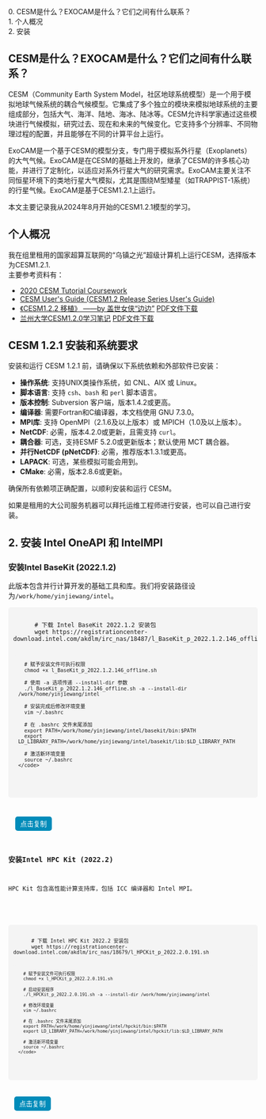 <div id="toc">
  <ul>
    <li><a href="#section1">0. CESM是什么？EXOCAM是什么？它们之间有什么联系？</a></li>
    <li><a href="#section2">1. 个人概况</a></li>
    <li><a href="#section3">2. 安装</a></li>
  </ul>
</div>

## CESM是什么？EXOCAM是什么？它们之间有什么联系？
CESM（Community Earth System Model，社区地球系统模型）是一个用于模拟地球气候系统的耦合气候模型。它集成了多个独立的模块来模拟地球系统的主要组成部分，包括大气、海洋、陆地、海冰、陆冰等。CESM允许科学家通过这些模块进行气候模拟，研究过去、现在和未来的气候变化。它支持多个分辨率、不同物理过程的配置，并且能够在不同的计算平台上运行​​。

ExoCAM是一个基于CESM的模型分支，专门用于模拟系外行星（Exoplanets）的大气气候。ExoCAM是在CESM的基础上开发的，继承了CESM的许多核心功能，并进行了定制化，以适应对系外行星大气的研究需求​。ExoCAM主要关注不同恒星环境下的类地行星大气模拟，尤其是围绕M型矮星（如TRAPPIST-1系统）的行星气候。ExoCAM是基于CESM1.2.1上运行。

本文主要记录我从2024年8月开始的CESM1.2.1模型的学习。
## 个人概况
我在组里租用的国家超算互联网的“乌镇之光”超级计算机上运行CESM，选择版本为CESM1.2.1.<br>
主要参考资料有：
- [2020 CESM Tutorial Coursework](https://www2.cesm.ucar.edu/events/tutorials/2020/coursework.html)
- [CESM User's Guide (CESM1.2 Release Series User's Guide) ](https://www2.cesm.ucar.edu/models/cesm1.2/cesm/doc/usersguide/book1.html)
- [《CESM1.2.2 移植》 ——by 盖世女侠“边边”](http://bbs.06climate.com/forum.php?mod=viewthread&tid=49077&highlight=CESM%2b1.2.2) <a href="{{site.baseurl}}/assets/css/CESM1.2.2移植(包括ESMF库安装).pdf" download>PDF文件下载</a>
- [兰州大学CESM1.2.0学习笔记](https://trop-strat.lzu.edu.cn/static/upload/file/20230823/1692756798144593.pdf) <a href="{{site.baseurl}}/assets/css/兰州大学CESM.pdf" download>PDF文件下载</a>
## CESM 1.2.1 安装和系统要求

安装和运行 CESM 1.2.1 前，请确保以下系统依赖和外部软件已安装：

- **操作系统**: 支持UNIX类操作系统，如 CNL、AIX 或 Linux。
- **脚本语言**: 支持 `csh`、`bash` 和 `perl` 脚本语言。
- **版本控制**: Subversion 客户端，版本1.4.2或更高。
- **编译器**: 需要Fortran和C编译器，本文档使用 GNU 7.3.0。
- **MPI库**: 支持 OpenMPI（2.1.6及以上版本）或 MPICH（1.0及以上版本）。
- **NetCDF**: 必需，版本4.2.0或更新，且需支持 `curl`。
- **耦合器**: 可选，支持ESMF 5.2.0或更新版本；默认使用 MCT 耦合器。
- **并行NetCDF (pNetCDF)**: 必需，推荐版本1.3.1或更高。
- **LAPACK**: 可选，某些模拟可能会用到。
- **CMake**: 必需，版本2.8.6或更新。

确保所有依赖项正确配置，以顺利安装和运行 CESM。

如果是租用的大公司服务机器可以拜托运维工程师进行安装，也可以自己进行安装。

## 2. 安装 Intel OneAPI 和 IntelMPI

### 安装Intel BaseKit (2022.1.2)
此版本包含并行计算开发的基础工具和库。我们将安装路径设为`/work/home/yinjiewang/intel`。

<div>
  <pre>
    <code id="codeBlock">
      # 下载 Intel BaseKit 2022.1.2 安装包
      wget https://registrationcenter-download.intel.com/akdlm/irc_nas/18487/l_BaseKit_p_2022.1.2.146_offline.sh

      # 赋予安装文件可执行权限
      chmod +x l_BaseKit_p_2022.1.2.146_offline.sh

      # 使用 -a 选项传递 --install-dir 参数
      ./l_BaseKit_p_2022.1.2.146_offline.sh -a --install-dir /work/home/yinjiewang/intel

      # 安装完成后修改环境变量
      vim ~/.bashrc

      # 在 .bashrc 文件末尾添加
      export PATH=/work/home/yinjiewang/intel/basekit/bin:$PATH
      export LD_LIBRARY_PATH=/work/home/yinjiewang/intel/basekit/lib:$LD_LIBRARY_PATH

      # 激活新环境变量
      source ~/.bashrc
    </code>
  </pre>
  <button onclick="copyCode()">点击复制</button>
</div>

### 安装Intel HPC Kit (2022.2)
HPC Kit 包含高性能计算支持库，包括 ICC 编译器和 Intel MPI。

<div>
  <pre>
    <code id="codeBlock">
      # 下载 Intel HPC Kit 2022.2 安装包
      wget https://registrationcenter-download.intel.com/akdlm/irc_nas/18679/l_HPCKit_p_2022.2.0.191.sh

      # 赋予安装文件可执行权限
      chmod +x l_HPCKit_p_2022.2.0.191.sh

      # 启动安装程序
      ./l_HPCKit_p_2022.2.0.191.sh -a --install-dir /work/home/yinjiewang/intel

      # 修改环境变量
      vim ~/.bashrc

      # 在 .bashrc 文件末尾添加
      export PATH=/work/home/yinjiewang/intel/hpckit/bin:$PATH
      export LD_LIBRARY_PATH=/work/home/yinjiewang/intel/hpckit/lib:$LD_LIBRARY_PATH

      # 激活新环境变量
      source ~/.bashrc
    </code>
  </pre>
  <button onclick="copyCode()">点击复制</button>
</div>

<script>
  function copyCode() {
    var code = document.getElementById("codeBlock").innerText;
    var tempTextArea = document.createElement("textarea");
    tempTextArea.value = code;
    document.body.appendChild(tempTextArea);
    tempTextArea.select();
    document.execCommand("copy");
    document.body.removeChild(tempTextArea);
    alert("代码已复制到剪贴板！");
  }
</script>

<style>
  pre {
    background-color: #f4f4f4;
    padding: 10px;
    border-radius: 5px;
    font-family: monospace;
    position: relative;
  }

  button {
    background-color: #008cba;
    color: white;
    border: none;
    padding: 5px 10px;
    border-radius: 5px;
    cursor: pointer;
    margin-top: 10px;
  }

  button:hover {
    background-color: #005f5f;
  }
</style>